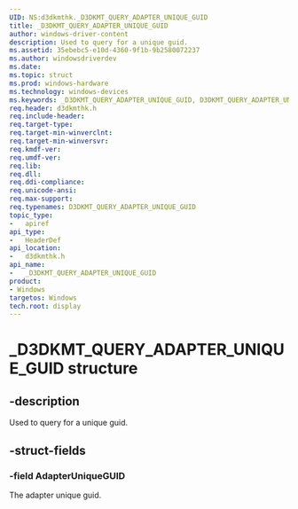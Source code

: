 ```yaml
---
UID: NS:d3dkmthk._D3DKMT_QUERY_ADAPTER_UNIQUE_GUID
title: _D3DKMT_QUERY_ADAPTER_UNIQUE_GUID
author: windows-driver-content
description: Used to query for a unique guid.
ms.assetid: 35ebebc5-e10d-4360-9f1b-9b2580072237
ms.author: windowsdriverdev
ms.date:
ms.topic: struct
ms.prod: windows-hardware
ms.technology: windows-devices
ms.keywords: _D3DKMT_QUERY_ADAPTER_UNIQUE_GUID, D3DKMT_QUERY_ADAPTER_UNIQUE_GUID,
req.header: d3dkmthk.h
req.include-header:
req.target-type:
req.target-min-winverclnt:
req.target-min-winversvr:
req.kmdf-ver:
req.umdf-ver:
req.lib:
req.dll:
req.ddi-compliance:
req.unicode-ansi:
req.max-support:
req.typenames: D3DKMT_QUERY_ADAPTER_UNIQUE_GUID
topic_type:
-	apiref
api_type:
-	HeaderDef
api_location:
-	d3dkmthk.h
api_name:
-	_D3DKMT_QUERY_ADAPTER_UNIQUE_GUID
product: 
- Windows
targetos: Windows
tech.root: display
---
```


# _D3DKMT_QUERY_ADAPTER_UNIQUE_GUID structure

## -description

Used to query for a unique guid.

## -struct-fields

### -field AdapterUniqueGUID

The adapter unique guid.

